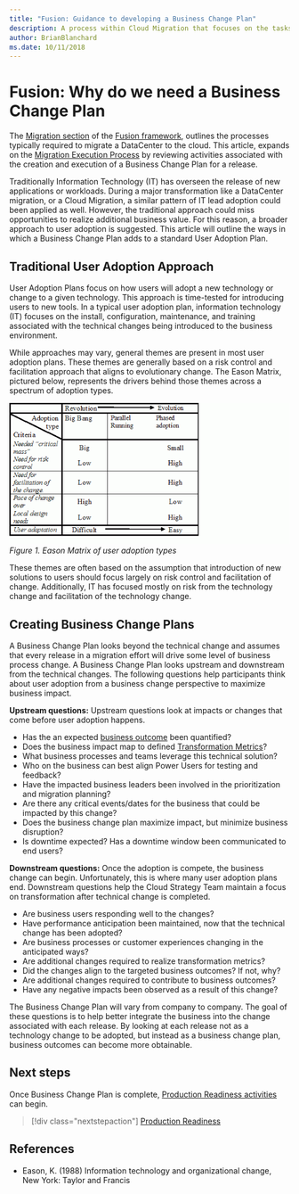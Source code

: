 ```yaml
---
title: "Fusion: Guidance to developing a Business Change Plan"
description: A process within Cloud Migration that focuses on the tasks of migrating workloads to the cloud
author: BrianBlanchard
ms.date: 10/11/2018
---
```


# Fusion: Why do we need a Business Change Plan

The [Migration section](../overview.md) of the [Fusion framework](../../overview.md), outlines the processes typically required to migrate a DataCenter to the cloud. This article, expands on the [Migration Execution Process](overview.md) by reviewing activities associated with the creation and execution of a Business Change Plan for a release.
  
Traditionally Information Technology (IT) has overseen the release of new applications or workloads. During a major transformation like a DataCenter migration, or a Cloud Migration, a similar pattern of IT lead adoption could been applied as well. However, the traditional approach could miss opportunities to realize additional business value. For this reason, a broader approach to user adoption is suggested. This article will outline the ways in which a Business Change Plan adds to a standard User Adoption Plan.

## Traditional User Adoption Approach

User Adoption Plans focus on how users will adopt a new technology or change to a given technology. This approach is time-tested for introducing users to new tools. In a typical user adoption plan, information technology (IT) focuses on the install, configuration, maintenance, and training associated with the technical changes being introduced to the business environment.

While approaches may vary, general themes are present in most user adoption plans. These themes are generally based on a risk control and facilitation approach that aligns to evolutionary change. The Eason Matrix, pictured below, represents the drivers behind those themes across a spectrum of adoption types.

![Eason Matrix of user adoption concerns](../../_images/eason-matrix.gif)
*Figure 1. Eason Matrix of user adoption types*

These themes are often based on the assumption that introduction of new solutions to users should focus largely on risk control and facilitation of change. Additionally, IT has focused mostly on risk from the technology change and facilitation of the technology change.

## Creating Business Change Plans

A Business Change Plan looks beyond the technical change and assumes that every release in a migration effort will drive some level of business process change. A Business Change Plan looks upstream and downstream from the technical changes. The following questions help participants think about user adoption from a business change perspective to maximize business impact.

**Upstream questions:** Upstream questions look at impacts or changes that come before user adoption happens.

* Has the an expected [business outcome](../../business-strategy/business-outcomes/overview.md) been quantified?
* Does the business impact map to defined [Transformation Metrics](../../business-strategy/transformation-metrics.md)?
* What business processes and teams leverage this technical solution?
* Who on the business can best align Power Users for testing and feedback?
* Have the impacted business leaders been involved in the prioritization and migration planning?
* Are there any critical events/dates for the business that could be impacted by this change?
* Does the business change plan maximize impact, but minimize business disruption?
* Is downtime expected? Has a downtime window been communicated to end users?

**Downstream questions:** Once the adoption is compete, the business change can begin. Unfortunately, this is where many user adoption plans end. Downstream questions help the Cloud Strategy Team maintain a focus on transformation after technical change is completed.

* Are business users responding well to the changes? 
* Have performance anticipation been maintained, now that the technical change has been adopted?
* Are business processes or customer experiences changing in the anticipated ways?
* Are additional changes required to realize transformation metrics?
* Did the changes align to the targeted business outcomes? If not, why?
* Are additional changes required to contribute to business outcomes?
* Have any negative impacts been observed as a result of this change?

The Business Change Plan will vary from company to company. The goal of these questions is to help better integrate the business into the change associated with each release. By looking at each release not as a technology change to be adopted, but instead as a business change plan, business outcomes can become more obtainable.

## Next steps

Once Business Change Plan is complete, [Production Readiness activities](ready.md) can begin.

> [!div class="nextstepaction"]
> [Production Readiness](ready.md)

## References

* Eason, K. (1988) Information technology and organizational change, New York: Taylor and Francis